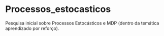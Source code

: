 # Processos_estocasticos
Pesquisa inicial sobre Processos Estocásticos e MDP (dentro da temática aprendizado por reforço).
